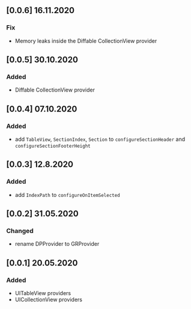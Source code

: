 ## [0.0.6] 16.11.2020
### Fix
- Memory leaks inside the  Diffable CollectionView provider


## [0.0.5] 30.10.2020
### Added
- Diffable CollectionView provider

## [0.0.4] 07.10.2020
### Added
-  add `TableView`,  `SectionIndex`,  `Section` to `configureSectionHeader` and `configureSectionFooterHeight`

## [0.0.3] 12.8.2020
### Added
-  add `IndexPath` to `configureOnItemSelected` 

## [0.0.2] 31.05.2020

### Changed
- rename DPProvider to GRProvider

## [0.0.1] 20.05.2020

### Added
- UITableView providers
- UICollectionView providers
